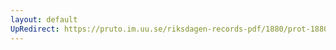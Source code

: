 ```yaml
---
layout: default
UpRedirect: https://pruto.im.uu.se/riksdagen-records-pdf/1880/prot-1880--fk--024/prot-1880--fk--024_005.pdf
---
```

